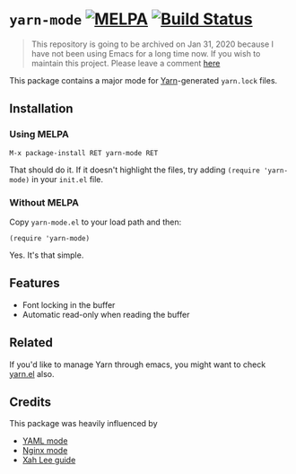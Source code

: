 # `yarn-mode` [![MELPA](https://melpa.org/packages/yarn-mode-badge.svg)](https://melpa.org/#/yarn-mode) [![Build Status](https://travis-ci.org/anachronic/yarn-mode.svg?branch=master)](https://travis-ci.org/anachronic/yarn-mode)

> This repository is going to be archived on Jan 31, 2020 because I have not been
> using Emacs for a long time now. If you wish to maintain this project. Please
> leave a comment [here](https://github.com/anachronic/yarn-mode/issues/3)

This package contains a major mode
for [Yarn](https://yarnpkg.com/)-generated `yarn.lock` files.

## Installation

### Using MELPA

``` emacs-lisp
M-x package-install RET yarn-mode RET
```

That should do it. If it doesn't highlight the files, try adding
`(require 'yarn-mode)` in your `init.el` file.


### Without MELPA

Copy `yarn-mode.el` to your load path and then:

``` emacs-lisp
(require 'yarn-mode)
```
Yes. It's that simple.

## Features

* Font locking in the buffer
* Automatic read-only when reading the buffer

## Related

If you'd like to manage Yarn through emacs, you might want to
check [yarn.el](https://github.com/jmfirth/yarn.el) also.

## Credits

This package was heavily influenced by

* [YAML mode](https://github.com/yoshiki/yaml-mode)
* [Nginx mode](https://github.com/ajc/nginx-mode)
* [Xah Lee guide](http://ergoemacs.org/emacs/elisp_syntax_coloring.html)
